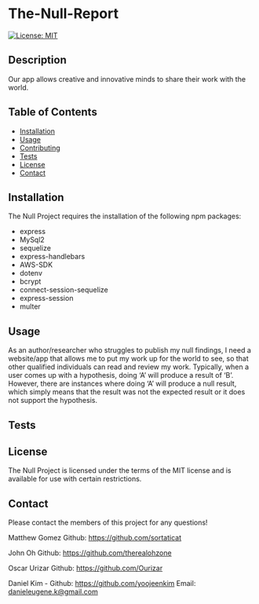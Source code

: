 # The-Null-Report

[![License: MIT](https://img.shields.io/badge/License-MIT-yellow.svg)](https://opensource/licenses/MIT)

## Description

Our app allows creative and innovative minds to share their work with the world.

## Table of Contents

* [Installation](#installation)
* [Usage](#usage)
* [Contributing](#contributing)
* [Tests](#tests)
* [License](#license)
* [Contact](#contact)

## Installation
The Null Project requires the installation of the following npm packages: 
- express
- MySql2
- sequelize
- express-handlebars
- AWS-SDK
- dotenv
- bcrypt
- connect-session-sequelize
- express-session
- multer

## Usage

As an author/researcher who struggles to publish my null findings, I need a website/app that allows me to put my work up for the world to see, so that other qualified individuals can read and review my work. Typically, when a user comes up with a hypothesis, doing ‘A’ will produce a result of ‘B’. However, there are instances where doing ‘A’ will produce a null result, which simply means that the result was not the expected result or it does not support the hypothesis.

## Tests

## License

The Null Project is licensed under the terms of the MIT license and is available for use with certain restrictions.

## Contact
Please contact the members of this project for any questions!

Matthew Gomez Github: https://github.com/sortaticat

John Oh Github: https://github.com/therealohzone

Oscar Urizar Github: https://github.com/Ourizar

Daniel Kim -  Github: https://github.com/yoojeenkim Email: danieleugene.k@gmail.com